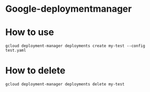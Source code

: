 # Google-deploymentmanager

# How to use
```
gcloud deployment-manager deployments create my-test --config test.yaml
```

# How to delete
```
gcloud deployment-manager deployments delete my-test
```
